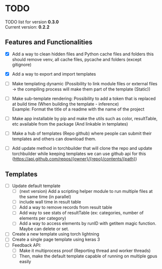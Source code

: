 # TODO
TODO list for version **0.3.0**  
Current version: **0.2.2**

## Features and Functionalities
- [X] Add a way to clean hidden files and Python cache files and folders this should remove venv, all cache files, pycache and 
folders (except gitignore) 
- [X] Add a way to export and import templates
- [ ] Make templating dynamic (Possibility to link module files or external files -> the compiling process will make them part of the template (Static))
- [ ] Make sub-template rendering: Possibility to add a token that is replaced at build time (When building the template  - inference)  
Example: Format the title of a readme with the name of the project

- [ ] Make app installable by pip and make the utils such as color, resultTable, etc available from the package (And linkable in templates)
- [ ] Make a hub of templates (Repo github) where people can submit their templates and others can download them.
- [ ] Add update method in torchbuilder that will clone the repo and update torchbuilder while keeping templates
we can use github api for this (https://api.github.com/repos/{owner}/{repo}/contents/{path})

## Templates
- [ ] Update default template
  - [ ] (next version) Add a scripting helper module to run multiple files at the same time (in parallel)
  - [ ] include wall time in result table
  - [ ] Add a way to remove records from result table
  - [ ] Add way to see stats of resultTable (ex: categories, number of elements per category)
  - [ ] Add a way to access elements by runID with getitem magic function.  Maybe can delete or set.
- [ ] Create a new template using torch lightning
- [ ] Create a single page template using keras 3
- [ ] Feedback API:
  - [ ] Make it multiprocess proof (Reporting thread and worker threads)
  - [ ] Then, make the default template capable of running on multiple gpus easily